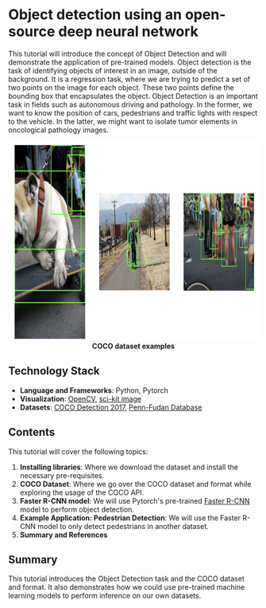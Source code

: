 # Object detection using an open-source deep neural network

This tutorial will introduce the concept of Object Detection and will demonstrate the application of pre-trained models. Object detection is the task of identifying objects of interest in an image, outside of the background. It is a regression task, where we are trying to predict a set of two points on the image for each object. These two points define the bounding box that encapsulates the object. Object Detection is an important task in fields such as autonomous driving and pathology. In the former, we want to know the position of cars, pedestrians and traffic lights with respect to the vehicle. In the latter, we might want to isolate tumor elements in oncological pathology images.

<div align="center"><img src="https://github.com/Rive-001/object-detection-coco/blob/main/coco-dataset-example.png" width="800" height="400"></div>
<div align="center"><b>COCO dataset examples</b></div>

## Technology Stack
* **Language and Frameworks**: Python, Pytorch
* **Visualization**: [OpenCV](https://opencv.org/), [sci-kit image](https://scikit-image.org/)
* **Datasets**: [COCO Detection 2017](https://cocodataset.org/#home), [Penn-Fudan Database](https://www.cis.upenn.edu/~jshi/ped_html/)

## Contents

This tutorial will cover the following topics:

1. **Installing libraries**: Where we download the dataset and install the necessary pre-requisites.
2. **COCO Dataset**: Where we go over the COCO dataset and format while exploring the usage of the COCO API.
3. **Faster R-CNN model**: We will use Pytorch's pre-trained [Faster R-CNN](https://pytorch.org/vision/stable/models.html#object-detection-instance-segmentation-and-person-keypoint-detection) model to perform object detection.
4. **Example Application: Pedestrian Detection**: We will use the Faster R-CNN model to only detect pedestrians in another dataset.
5. **Summary and References**

## Summary

This tutorial introduces the Object Detection task and the COCO dataset and format. It also demonstrates how we could use pre-trained machine learning models to perform inference on our own datasets.
